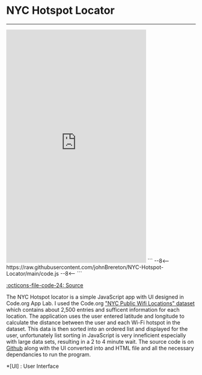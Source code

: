 # NYC Hotspot Locator
---

<iframe width="372" height="620" style="border: 0px;" src="https://studio.code.org/projects/applab/9Dz03zbi1JHIcJ2rHklY8a4pPKmypWLozo1iONFKGEw/embed"></iframe>
```
--8<--
https://raw.githubusercontent.com/johnBrereton/NYC-Hotspot-Locator/main/code.js
--8<--
```

[:octicons-file-code-24: Source](https://github.com/johnBrereton/NYC-Hotspot-Locator)

The NYC Hotspot locator is a simple JavaScript app with UI designed in Code.org App Lab.  I used the Code.org ["NYC Public Wifi Locations" dataset](https://github.com/johnBrereton/NYC-Hotspot-Locator/blob/main/NYC%20Public%20Wifi%20Locations.csv) which contains about 2,500 entries and sufficent information for each location.  The application uses the user entered latitude and longitude to calculate the distance between the user and each Wi-Fi hotspot in the dataset.  This data is then sorted into an ordered list and displayed for the user, unfortunately list sorting in JavaScript is very inneficient especially with large data sets, resulting in a 2 to 4 minute wait.  The source code is on [Github](https://github.com/johnBrereton/NYC-Hotspot-Locator) along with the UI converted into and HTML file and all the necessary dependancies to run the program.

*[UI] : User Interface